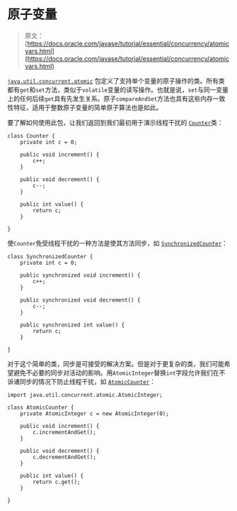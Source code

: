 # 原子变量

> 原文： [https://docs.oracle.com/javase/tutorial/essential/concurrency/atomicvars.html](https://docs.oracle.com/javase/tutorial/essential/concurrency/atomicvars.html)

[`java.util.concurrent.atomic`](https://docs.oracle.com/javase/8/docs/api/java/util/concurrent/atomic/package-summary.html) 包定义了支持单个变量的原子操作的类。所有类都有`get`和`set`方法，类似于`volatile`变量的读写操作。也就是说，`set`与同一变量上的任何后续`get`具有先发生关系。原子`compareAndSet`方法也具有这些内存一致性特征，适用于整数原子变量的简单原子算法也是如此。

要了解如何使用此包，让我们返回到我们最初用于演示线程干扰的 [``Counter``](examples/Counter.java)类：

```
class Counter {
    private int c = 0;

    public void increment() {
        c++;
    }

    public void decrement() {
        c--;
    }

    public int value() {
        return c;
    }

}

```

使`Counter`免受线程干扰的一种方法是使其方法同步，如 [``SynchronizedCounter``](examples/SynchronizedCounter.java)：

```
class SynchronizedCounter {
    private int c = 0;

    public synchronized void increment() {
        c++;
    }

    public synchronized void decrement() {
        c--;
    }

    public synchronized int value() {
        return c;
    }

}

```

对于这个简单的类，同步是可接受的解决方案。但是对于更复杂的类，我们可能希望避免不必要的同步对活动的影响。用`AtomicInteger`替换`int`字段允许我们在不诉诸同步的情况下防止线程干扰，如 [``AtomicCounter``](examples/AtomicCounter.java)：

```
import java.util.concurrent.atomic.AtomicInteger;

class AtomicCounter {
    private AtomicInteger c = new AtomicInteger(0);

    public void increment() {
        c.incrementAndGet();
    }

    public void decrement() {
        c.decrementAndGet();
    }

    public int value() {
        return c.get();
    }

}

```